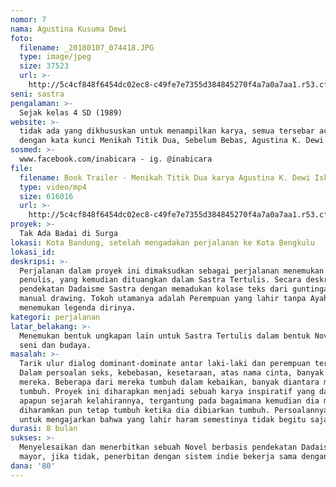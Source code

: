 ```yaml
---
nomor: 7
nama: Agustina Kusuma Dewi
foto:
  filename: _20180107_074418.JPG
  type: image/jpeg
  size: 37523
  url: >-
    http://5c4cf848f6454dc02ec8-c49fe7e7355d384845270f4a7a0a7aa1.r53.cf2.rackcdn.com/9fa33e9a-9714-4605-992e-4d72ca0afce1/_20180107_074418.JPG
seni: sastra
pengalaman: >-
  Sejak kelas 4 SD (1989)
website: >-
  tidak ada yang dikhususkan untuk menampilkan karya, semua tersebar acak pada media sosial, bisa di search di berbagai situs
  dengan kata kunci Menikah Titik Dua, Sebelum Bebas, Agustina K. Dewi Iskandar, inaccoustic (...)
sosmed: >-
  www.facebook.com/inabicara - ig. @inabicara
file:
  filename: Book Trailer - Menikah Titik Dua karya Agustina K. Dewi Iskandar_HD.mp4
  type: video/mp4
  size: 616016
  url: >-
    http://5c4cf848f6454dc02ec8-c49fe7e7355d384845270f4a7a0a7aa1.r53.cf2.rackcdn.com/8719df77-4887-4a13-8633-53be25076d31/Book%20Trailer%20-%20Menikah%20Titik%20Dua%20karya%20Agustina%20K.%20Dewi%20Iskandar_HD.mp4
proyek: >-
  Tak Ada Badai di Surga
lokasi: Kota Bandung, setelah mengadakan perjalanan ke Kota Bengkulu
lokasi_id:
deskripsi: >-
  Perjalanan dalam proyek ini dimaksudkan sebagai perjalanan menemukan sejarah diri ke beberapa kota penting bagi sejarah kelahiran
  penulis, yang kemudian dituangkan dalam Sastra Tertulis. Secara deskriptif, proyek ini merupakan pembuatan sebuah Novel berbasis
  pendekatan Dadaisme Sastra dengan memadukan kolase teks dari guntingan majalah/koran, teks yang ditulis secara  konvensional,
  manual drawing. Tokoh utamanya adalah Perempuan yang lahir tanpa Ayah, dan bagaimana kemudian ia melakukan perjalanan untuk
  menemukan legenda dirinya.
kategori: perjalanan
latar_belakang: >-
  Menemukan bentuk ungkapan lain untuk Sastra Tertulis dalam bentuk Novel yang sanggup memadukan beragam disiplin ilmu dalam
  seni dan budaya.
masalah: >-
  Tarik ulur dialog dominant-dominate antar laki-laki dan perempuan terus saja terjadi meski zaman berubah, pola pikir berganti.
  Dalam persoalan seks, kebebasan, kesetaraan, atas nama cinta, banyak membuat anak lahir di luar nikah tanpa mengenal Ayah kandung
  mereka. Beberapa dari mereka tumbuh dalam kebaikan, banyak diantara mereka tersingkir dan terpinggirkan, bahkan [di]mati[kan] sebelum
  tumbuh. Proyek ini diharapkan menjadi sebuah karya inspiratif yang dapat memberikan nilai bahwa setiap manusia adalah berharga,
  apapun sejarah kelahirannya, tergantung pada bagaimana kemudian dia menuliskan jejak kehidupannya dalam semesta. "Bahkam yang
  diharamkan pun tetap tumbuh ketika dia dibiarkan tumbuh. Persoalannya adalah pada pendidikan. Pengajaran apa yang sanggup diberikan
  untuk mengajarkan bahwa yang lahir haram semestinya tidak begitu saja dicerabut dari akar kehidupannya?" Semacam itu.
durasi: 8 bulan
sukses: >-
  Menyelesaikan dan menerbitkan sebuah Novel berbasis pendekatan Dadaisme. Jika prediksi waktu memungkinkan, diterbitkan di bawah penerbit
  mayor, jika tidak, penerbitan dengan sistem indie bekerja sama dengan beberapa lembaga press.
dana: '80'
---
```


